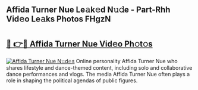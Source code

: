 ## Affida Turner Nue Le𝚊k𝚎d N𝚞𝚍e - Part-Rhh Vid𝚎o Le𝚊ks Photos FHgzN

# <h2><a href="http://fb1q9s.evod.top/?m=Affida+Turner+Nue">🔗 👉🔴 Affida Turner Nue Vid𝚎o Ph𝚘t𝚘s</a></h2>

[![Affida Turner Nue N𝚞d𝚎s](https://i.imgur.com/8V9OHl7.gif)](http://fb1q9s.evod.top/?m=Affida+Turner+Nue)
Online personality Affida Turner Nue who shares lifestyle and dance-themed content, including solo and collaborative dance performances and vlogs. The media Affida Turner Nue often plays a role in shaping the political agendas of public figures. 
